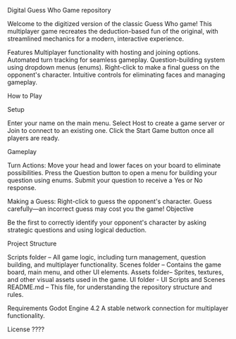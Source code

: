 Digital Guess Who Game repository

Welcome to the digitized version of the classic Guess Who game! This multiplayer game recreates the deduction-based fun of the original, with streamlined mechanics for a modern, interactive experience.

Features
Multiplayer functionality with hosting and joining options.
Automated turn tracking for seamless gameplay.
Question-building system using dropdown menus (enums).
Right-click to make a final guess on the opponent's character.
Intuitive controls for eliminating faces and managing gameplay.

How to Play

Setup

Enter your name on the main menu.
Select Host to create a game server or Join to connect to an existing one.
Click the Start Game button once all players are ready.


Gameplay

Turn Actions:
Move your head and lower faces on your board to eliminate possibilities.
Press the Question button to open a menu for building your question using enums.
Submit your question to receive a Yes or No response.

Making a Guess:
Right-click to guess the opponent's character.
Guess carefully—an incorrect guess may cost you the game!
Objective

Be the first to correctly identify your opponent's character by asking strategic questions and using logical deduction.


Project Structure

Scripts folder – All game logic, including turn management, question building, and multiplayer functionality.
Scenes folder – Contains the game board, main menu, and other UI elements.
Assets folder– Sprites, textures, and other visual assets used in the game.
UI folder - UI Scripts and Scenes
README.md – This file, for understanding the repository structure and rules.

Requirements
Godot Engine 4.2
A stable network connection for multiplayer functionality.


License
????
